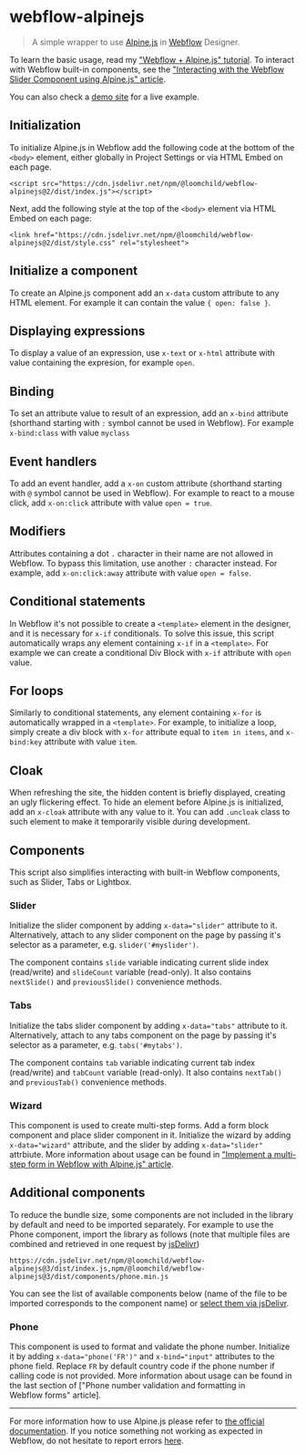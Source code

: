 # webflow-alpinejs

> A simple wrapper to use [Alpine.js](https://github.com/alpinejs/alpine) in [Webflow](https://webflow.com/) Designer.

To learn the basic usage, read my ["Webflow + Alpine.js" tutorial](https://medium.com/@jareklipski/webflow-alpine-js-d53d77e3293). To interact with Webflow built-in components, see the ["Interacting with the Webflow Slider Component using Alpine.js" article](https://medium.com/@jareklipski/interacting-with-the-webflow-slider-component-using-alpine-js-c154885feaed).

You can also check a [demo site](https://webflow.com/website/alpinejs-demo) for a live example.

## Initialization
To initialize Alpine.js in Webflow add the following code at the bottom of the `<body>` element, either globally in Project Settings or via HTML Embed on each page.

```
<script src="https://cdn.jsdelivr.net/npm/@loomchild/webflow-alpinejs@2/dist/index.js"></script>
```

Next, add the following style at the top of the `<body>` element via HTML Embed on each page:
```
<link href="https://cdn.jsdelivr.net/npm/@loomchild/webflow-alpinejs@2/dist/style.css" rel="stylesheet">
```

## Initialize a component
To create an Alpine.js component add an `x-data` custom attribute to any HTML element. For example it can contain the value `{ open: false }`.

## Displaying expressions
To display a value of an expression, use `x-text` or `x-html` attribute with value containing the expresion, for example `open`.

## Binding
To set an attribute value to result of an expression, add an `x-bind` attribute (shorthand starting with `:` symbol cannot be used in Webflow). For example `x-bind:class` with value `myclass`

## Event handlers
To add an event handler, add a `x-on` custom attribute (shorthand starting with `@` symbol cannot be used in Webflow). For example to react to a mouse click, add `x-on:click` attribute with value `open = true`.

## Modifiers
Attributes containing a dot `.` character in their name are not allowed in Webflow. To bypass this limitation, use another `:` character instead. For example, add `x-on:click:away` attribute with value `open = false`.

## Conditional statements
In Webflow it's not possible to create a `<template>` element in the designer, and it is necessary for `x-if` conditionals. To solve this issue, this script automatically wraps any element containing `x-if` in a `<template>`. For example we can create a conditional Div Block with `x-if` attribute with `open` value.

## For loops
Similarly to conditional statements, any element containing `x-for` is automatically wrapped in a `<template>`. For example, to initialize a loop, simply create a div block with `x-for` attribute equal to `item in items`, and `x-bind:key` attribute with value `item`.

## Cloak
When refreshing the site, the hidden content is briefly displayed, creating an ugly flickering effect. To hide an element before Alpine.js is initialized, add an `x-cloak` attribute with any value to it. You can add `.uncloak` class to such element to make it temporarily visible during development.

## Components

This script also simplifies interacting with built-in Webflow components, such as Slider, Tabs or Lightbox.

### Slider

Initialize the slider component by adding `x-data="slider"` attribute to it. Alternatively, attach to any slider component on the page by passing it's selector as a parameter, e.g. `slider('#myslider')`.

The component contains `slide` variable indicating current slide index (read/write) and `slideCount` variable (read-only). It also contains `nextSlide()` and `previousSlide()` convenience methods.

### Tabs

Initialize the tabs slider component by adding `x-data="tabs"` attribute to it. Alternatively, attach to any tabs component on the page by passing it's selector as a parameter, e.g. `tabs('#mytabs')`.

The component contains `tab` variable indicating current tab index (read/write) and `tabCount` variable (read-only). It also contains `nextTab()` and `previousTab()` convenience methods.

### Wizard

This component is used to create multi-step forms. Add a form block component and place slider component in it. Initialize the wizard by adding `x-data="wizard"` attribute, and the slider by adding `x-data="slider"` attrbiute. More information about usage can be found in ["Implement a multi-step form in Webflow with Alpine.js" article](https://medium.com/webflow-sprinkles/implement-a-multi-step-form-in-webflow-with-alpine-js-2ec1a5308a6a).  

## Additional components

To reduce the bundle size, some components are not included in the library by default and need to be imported separately. For example to use the Phone component, import the library as follows (note that multiple files are combined and retrieved in one request by [jsDelivr](https://www.jsdelivr.com/features))

```
https://cdn.jsdelivr.net/npm/@loomchild/webflow-alpinejs@3/dist/index.js,npm/@loomchild/webflow-alpinejs@3/dist/components/phone.min.js
```

You can see the list of available components below (name of the file to be imported corresponds to the component name) or [select them via jsDelivr](https://www.jsdelivr.com/package/npm/@loomchild/webflow-alpinejs?path=dist%2Fcomponents).

### Phone

This component is used to format and validate the phone number. Initialize it by adding `x-data="phone('FR')"` and `x-bind="input"` attributes to the phone field. Replace `FR` by default country code if the phone number if calling code is not provided. More information about usage can be found in the last section of ["Phone number validation and formatting in Webflow forms" article].

---
For more information how to use Alpine.js please refer to [the official documentation](http://alpinejs.dev/). If you notice something not working as expected in Webflow, do not hesitate to report errors [here](https://github.com/loomchild/webflow-alpinejs/issues).
